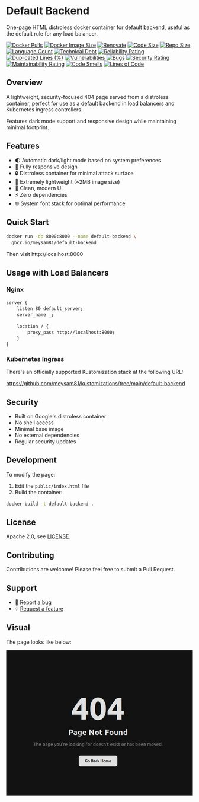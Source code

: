 # Default Backend

One-page HTML distroless docker container for default backend, useful as the default rule for any load balancer.

[![Docker Pulls](https://img.shields.io/docker/pulls/meysam81/default-backend)](https://hub.docker.com/r/meysam81/default-backend)
[![Docker Image Size](https://img.shields.io/docker/image-size/meysam81/default-backend?label=docker%20image%20size)](https://hub.docker.com/r/meysam81/default-backend)
[![Renovate](https://img.shields.io/badge/renovate-enabled-brightgreen.svg)](https://developer.mend.io/github/meysam81/default-backend)
[![Code Size](https://img.shields.io/github/languages/code-size/meysam81/default-backend)](https://github.com/meysam81/default-backend)
[![Repo Size](https://img.shields.io/github/repo-size/meysam81/default-backend)](https://github.com/meysam81/default-backend)
[![Language Count](https://img.shields.io/github/languages/count/meysam81/default-backend)](https://github.com/meysam81/default-backend)
[![Technical Debt](https://sonarcloud.io/api/project_badges/measure?project=meysam81_default-backend&metric=sqale_index)](https://sonarcloud.io/summary/new_code?id=meysam81_default-backend)
[![Reliability Rating](https://sonarcloud.io/api/project_badges/measure?project=meysam81_default-backend&metric=reliability_rating)](https://sonarcloud.io/summary/new_code?id=meysam81_default-backend)
[![Duplicated Lines (%)](https://sonarcloud.io/api/project_badges/measure?project=meysam81_default-backend&metric=duplicated_lines_density)](https://sonarcloud.io/summary/new_code?id=meysam81_default-backend)
[![Vulnerabilities](https://sonarcloud.io/api/project_badges/measure?project=meysam81_default-backend&metric=vulnerabilities)](https://sonarcloud.io/summary/new_code?id=meysam81_default-backend)
[![Bugs](https://sonarcloud.io/api/project_badges/measure?project=meysam81_default-backend&metric=bugs)](https://sonarcloud.io/summary/new_code?id=meysam81_default-backend)
[![Security Rating](https://sonarcloud.io/api/project_badges/measure?project=meysam81_default-backend&metric=security_rating)](https://sonarcloud.io/summary/new_code?id=meysam81_default-backend)
[![Maintainability Rating](https://sonarcloud.io/api/project_badges/measure?project=meysam81_default-backend&metric=sqale_rating)](https://sonarcloud.io/summary/new_code?id=meysam81_default-backend)
[![Code Smells](https://sonarcloud.io/api/project_badges/measure?project=meysam81_default-backend&metric=code_smells)](https://sonarcloud.io/summary/new_code?id=meysam81_default-backend)
[![Lines of Code](https://sonarcloud.io/api/project_badges/measure?project=meysam81_default-backend&metric=ncloc)](https://sonarcloud.io/summary/new_code?id=meysam81_default-backend)

## Overview

A lightweight, security-focused 404 page served from a distroless container,
perfect for use as a default backend in load balancers and Kubernetes ingress
controllers.

Features dark mode support and responsive design while maintaining minimal
footprint.

## Features

- 🌓 Automatic dark/light mode based on system preferences
- 📱 Fully responsive design
- 🔒 Distroless container for minimal attack surface
- 🚀 Extremely lightweight (~2MB image size)
- 🎨 Clean, modern UI
- ⚡ Zero dependencies
- 🌐 System font stack for optimal performance

## Quick Start

```bash
docker run -dp 8000:8000 --name default-backend \
  ghcr.io/meysam81/default-backend
```

Then visit http://localhost:8000

## Usage with Load Balancers

### Nginx

```nginx
server {
    listen 80 default_server;
    server_name _;

    location / {
        proxy_pass http://localhost:8000;
    }
}
```

### Kubernetes Ingress

There's an officially supported Kustomization stack at the following URL:

<https://github.com/meysam81/kustomizations/tree/main/default-backend>

## Security

- Built on Google's distroless container
- No shell access
- Minimal base image
- No external dependencies
- Regular security updates

## Development

To modify the page:

1. Edit the `public/index.html` file
2. Build the container:

```bash
docker build -t default-backend .
```

## License

Apache 2.0, see [LICENSE](LICENSE).

## Contributing

Contributions are welcome! Please feel free to submit a Pull Request.

## Support

- 🐛 [Report a bug](https://github.com/meysam81/default-backend/issues)
- 💡 [Request a feature](https://github.com/meysam81/default-backend/issues)

## Visual

The page looks like below:

![Index Page!](./docs/static/index.png)
